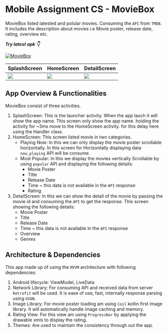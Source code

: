 # Mobile Assignment CS - MovieBox
MovieBox listed latested and polular movies. Consuming the `API` from `TMDB`. It includes the description about movies i.e Movie poster, release date, rating, overview etc.

_**Try latest apk 👇**_

[![MovieBox](https://img.shields.io/badge/MovieBox-APK-black.svg?style=for-the-badge&logo=android)](https://gitlab.com/athariqbal009/cs-mobile-assignment/uploads/c6f2492e7aa96d16b629ec4d17e57a4e/app-release.apk)

SplashScreen | HomeScreen | DetailScreen
--- | --- | --- |
![](https://gitlab.com/athariqbal009/cs-mobile-assignment/uploads/ab51ee44e082359e0753f93e92ec6624/Screenshot_2021-06-22-11-52-01-83_a35e1787587fb8fa24c2e255ba40229b_1_.jpg) | ![](https://gitlab.com/athariqbal009/cs-mobile-assignment/uploads/ca36c4c6b2e23f8b329ed906d461bd3e/Screenshot_2021-06-22-11-52-09-18_a35e1787587fb8fa24c2e255ba40229b_1_.jpg) | ![](https://gitlab.com/athariqbal009/cs-mobile-assignment/uploads/d92b1f321e4fd488503d5fab9cc8ba4b/Screenshot_2021-06-22-11-52-14-40_a35e1787587fb8fa24c2e255ba40229b_1_.jpg)

## App Overview & Functionalities
MovieBox consist of three activities.
1. SplashScreen: This is the launcher activity. When the app lauch it will show the app name. This screen only show the app name. holding the activity for ~3ms move to the HomeScreen activity. for this delay here using the Handler class.
2. HomeScreen: This screen listed movie in two categories.
   * Playing Now: In this we can only display the movie poster scrollable horizontally. In this screen for Horizontally displaying data `now_playing` API will be consume.
   * Most Popular: In this we display the movies vertically Scrollable by using `popular` API and displaying the following details:
     * Movie Poster
     * Title
     * Release Date
     * Time ~ this data is not available in the `API` response
     * Rating
3. DetailScreen: In this we can show the detail of the movie by passing the movie id and consuming the `API` to get the response. This screen showing the following details:
   * Movie Poster
   * Title
   * Release Date
   * Time ~ this data is not available in the `API` response
   * Overview
   * Genres

## Architecture & Dependencies
This app made up of using the `MVVM` architecture with following dependencies:
1. Android lifecycle: ViewModel, LiveData 
2. Network Library: For consuming API and received data from server `Retrofit` will be used. It is ease of use, fast, internally response parsing using `GSON`.
3. Image Library: For movie poster loading am using `Coil` kotlin first image library. It will automatically handle image caching and memory.
4. Rating View: For this view am using `ProgressBar` by applying the drawable xmls to display the rating.
5. Themes: Are used to maintain the consistency through out the app. 
